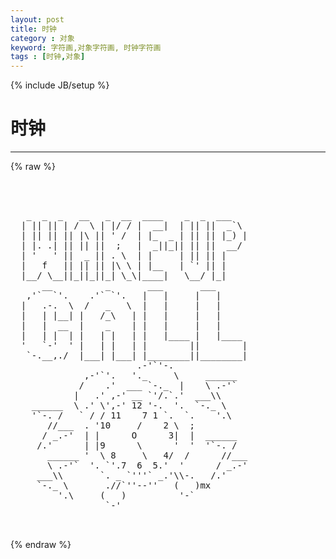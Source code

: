 ```yaml
---
layout: post
title: 时钟
category : 对象
keyword: 字符画,对象字符画, 时钟字符画
tags : [时钟,对象]
---
```

{% include JB/setup %}
# 时钟
---
{% raw %}
<pre>



   _  _  _   __   _  __  ____    _  _  ___
  | || || | /  \ | |/ / |  __|  | || ||  _`\
  | || || || |\ || &#039; /  | |_  _ | || || |_) |
  | |. .| || || ||  ;   |  _||_|| || ||  __/
  | &#039;   &#039; ||  _ || . \  | |     | || || |
  |   f   || || || |\ \ | |__   | `&#039; || |
  |__/ \__||_||_||_| \_\|____|   \__/ |_|
      __          _       ___       ___
   ,&#039;`  `&#039;.    .&#039;` `&#039;.   |   |     |   |
  |   .-.  \  /   _   \  |   |     |   |
  |   | |__| |   /_\   | |   |     |   |
  |   |  __  |    _    | |   |     |   |
  |   | |  | |   | |   | |   |____ |   |____
  &#039;   `-&#039;  &#039; |   | |   | |        ||        |
   `-.__,./  |___| |___| |________||________|
                        .-&#039;`&#039;-.
              ,-&#039;`&#039;.   &#039;._     \     ______
             /    .&#039;  ___ `-._  |    \ .-&#039;`
            |   .&#039; ,-&#039; __ `&#039;/.`.&#039;  ___\\
    ______  \ .&#039; \&#039;,-&#039; 12 &#039;-.  &#039;.  `-._ \
    &#039;`-. /   ` / / 11    7 1 `.  `.    &#039;.\
       //___  . &#039;10     /    2 \  ;
      / _.-&#039;  | |      O      3|  |  ______
     /.&#039;      | |9      \      &#039;  &#039;  &#039;`-. /
       ______ &#039;  \ 8     \   4/  /      //___
       \ .-&#039;`  &#039;. `&#039;.7  6  5.&#039;  &#039;      / _.-&#039;
     ___\\       `. _ `&#039;&#039;&#039;` _.&#039;\\-.   /.&#039;
     `-._ \       .//`&#039;&#039;--&#039;&#039;   (   )mx
         &#039;.\     (   )          &#039;-`
                  `-&#039; 

 </pre>
{% endraw %}
